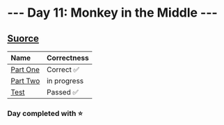 # --- Day 11: Monkey in the Middle ---

## [Suorce](http://adventofcode.com/2022/day/11)

| Name                                                                                      | Correctness |
| :---------------------------------------------------------------------------------------- | :---------- |
| [Part One](https://github.com/ssynowiec/AdventOfCode/blob/main/2022/Day%2011/part-one.js) | Correct ✅  |
| [Part Two](https://github.com/ssynowiec/AdventOfCode/blob/main/2022/Day%2011/part-two.js) | in progress |
| [Test](https://github.com/ssynowiec/AdventOfCode/blob/main/2022/Day%2011/test.js)         | Passed ✅   |

### Day completed with ⭐
